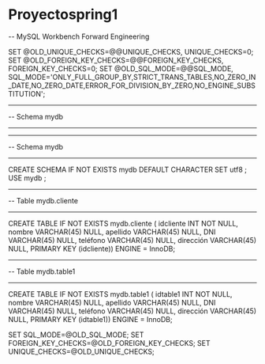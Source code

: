 # Proyectospring1
-- MySQL Workbench Forward Engineering

SET @OLD_UNIQUE_CHECKS=@@UNIQUE_CHECKS, UNIQUE_CHECKS=0;
SET @OLD_FOREIGN_KEY_CHECKS=@@FOREIGN_KEY_CHECKS, FOREIGN_KEY_CHECKS=0;
SET @OLD_SQL_MODE=@@SQL_MODE, SQL_MODE='ONLY_FULL_GROUP_BY,STRICT_TRANS_TABLES,NO_ZERO_IN_DATE,NO_ZERO_DATE,ERROR_FOR_DIVISION_BY_ZERO,NO_ENGINE_SUBSTITUTION';

-- -----------------------------------------------------
-- Schema mydb
-- -----------------------------------------------------

-- -----------------------------------------------------
-- Schema mydb
-- -----------------------------------------------------
CREATE SCHEMA IF NOT EXISTS mydb DEFAULT CHARACTER SET utf8 ;
USE mydb ;

-- -----------------------------------------------------
-- Table mydb.cliente
-- -----------------------------------------------------
CREATE TABLE IF NOT EXISTS mydb.cliente (
  idcliente INT NOT NULL,
  nombre VARCHAR(45) NULL,
  apellido VARCHAR(45) NULL,
  DNI VARCHAR(45) NULL,
  teléfono VARCHAR(45) NULL,
  dirección VARCHAR(45) NULL,
  PRIMARY KEY (idcliente))
ENGINE = InnoDB;


-- -----------------------------------------------------
-- Table mydb.table1
-- -----------------------------------------------------
CREATE TABLE IF NOT EXISTS mydb.table1 (
  idtable1 INT NOT NULL,
  nombre VARCHAR(45) NULL,
  apellido VARCHAR(45) NULL,
  DNI VARCHAR(45) NULL,
  teléfono VARCHAR(45) NULL,
  dirección VARCHAR(45) NULL,
  PRIMARY KEY (idtable1))
ENGINE = InnoDB;


SET SQL_MODE=@OLD_SQL_MODE;
SET FOREIGN_KEY_CHECKS=@OLD_FOREIGN_KEY_CHECKS;
SET UNIQUE_CHECKS=@OLD_UNIQUE_CHECKS;
